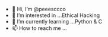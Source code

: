 - 👋 Hi, I’m @peeesccco
- 👀 I’m interested in ...Ethical Hacking
- 🌱 I’m currently learning ...Python & C
- 📫 How to reach me ...

<!---
peeesccco/peeesccco is a ✨ special ✨ repository because its `README.md` (this file) appears on your GitHub profile.
You can click the Preview link to take a look at your changes.
--->

